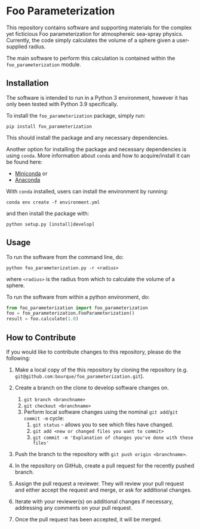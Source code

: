 # Foo Parameterization

This repository contains software and supporting materials for the complex yet ficticious Foo parameterization for
atmosphereic sea-spray physics.  Currently, the code simply calculates the volume of a sphere given a user-supplied
radius.

The main software to perform this calculation is contained within the `foo_parameterization` module.

## Installation

The software is intended to run in a Python 3 environment, however it has only been tested with Python 3.9 specifically.

To install the `foo_parameterization` package, simply run:

```
pip install foo_parameterization
```

This should install the package and any necessary dependencies.

Another option for installing the package and necessary dependencies is using `conda`.  More information about `conda` and how to
acquire/install it can be found here:

- [Miniconda](https://conda.io/miniconda.html) or
- [Anaconda](https://www.continuum.io/downloads)

With `conda` installed, users can install the environment by running:

```
conda env create -f environment.yml
```

and then install the package with:

```
python setup.py [install|develop]
```

## Usage

To run the software from the command line, do:

```
python foo_parameterization.py -r <radius>
```

where `<radius>` is the radius from which to calculate the volume of a sphere.

To run the software from within a python environment, do:

```python
from foo_parameterization import foo_parameterization
foo = foo_parameterization.FooParameterization()
result = foo.calculate(1.0)
```

## How to Contribute

If you would like to contribute changes to this repository, please do the following:

1. Make a local copy of the this repository by cloning the repository (e.g. `git@github.com:bourque/foo_parameterization.git`).

2. Create a branch on the clone to develop software changes on.
    1. `git branch <branchname>`
    2. `git checkout <branchname>`
    3. Perform local software changes using the nominal `git add`/`git commit -m` cycle:
       1. `git status` -  allows you to see which files have changed.
       2. `git add <new or changed files you want to commit>`
       3. `git commit -m 'Explanation of changes you've done with these files'`

3. Push the branch to the repository with `git push origin <branchname>`.

4. In the repository on GitHub, create a pull request for the recently pushed branch.

5. Assign the pull request a reviewer. They will review your pull request and either accept the request and merge, or ask for additional changes.

6. Iterate with your reviewer(s) on additional changes if necessary, addressing any comments on your pull request.

7. Once the pull request has been accepted, it will be merged.
